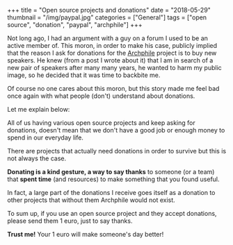 +++
title = "Open source projects and donations"
date = "2018-05-29"
thumbnail = "/img/paypal.jpg"
categories = ["General"]
tags = ["open source", "donation", "paypal", "archphile"]
+++

Not long ago, I had an argument with a guy on a forum I used to be an active member of. This moron, in order to make his case, publicly implied that the reason I ask for donations for the [Archphile](http://archphile.org) project is to buy new speakers. He knew (from a post I wrote about it) that I am in search of a new pair of speakers after many many years, he wanted to harm my public image, so he decided that it was time to backbite me.

Of course no one cares about this moron, but this story made me feel bad once again with what people (don't) understand about donations. 

Let me explain below:

All of us having various open source projects and keep asking for donations, doesn't mean that we don't have a good job or enough money to spend in our everyday life.  

There are projects that actually need donations in order to survive but this is not always the case. 

**Donating is a kind gesture, a way to say thanks** to someone (or a team) that **spent time**  (and resources) to make something that you found useful.

In fact, a large part  of the donations I receive goes itself as a donation to other projects that without them Archphile  would not exist. 

To sum up, if you use an open source project and they accept donations, please send them 1 euro, just to say thanks. 

**Trust me!**  Your 1 euro will make someone's day better!

